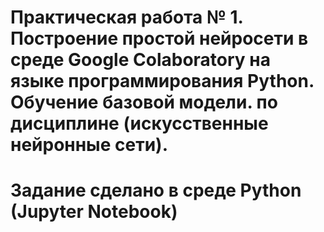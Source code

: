 # Практическая работа № 1. Построение простой нейросети в среде Google Colaboratory на языке программирования Python. Обучение базовой модели. по дисциплине (искусственные нейронные сети).

# Задание сделано в среде Python (Jupyter Notebook)
